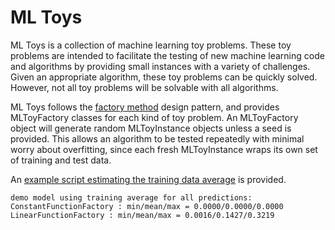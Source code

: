 # ML Toys

ML Toys is a collection of machine learning toy problems.
These toy problems are intended to facilitate the testing of new machine learning code and algorithms by providing small instances with a variety of challenges.
Given an appropriate algorithm, these toy problems can be quickly solved.
However, not all toy problems will be solvable with all algorithms.

ML Toys follows the [factory method](https://en.wikipedia.org/wiki/Factory_method_pattern) design pattern, and provides MLToyFactory classes for each kind of toy problem.
An MLToyFactory object will generate random MLToyInstance objects unless a seed is provided.
This allows an algorithm to be tested repeatedly with minimal worry about overfitting, since each fresh MLToyInstance wraps its own set of training and test data.

An [example script estimating the training data average](examples/example-average.py) is provided.

```
demo model using training average for all predictions:
ConstantFunctionFactory : min/mean/max = 0.0000/0.0000/0.0000
LinearFunctionFactory : min/mean/max = 0.0016/0.1427/0.3219
```
